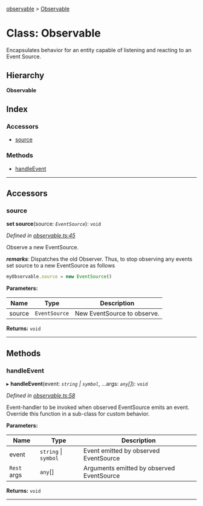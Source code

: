 [observable](../README.md) > [Observable](../classes/observable.md)

# Class: Observable

Encapsulates behavior for an entity capable of listening and reacting to an Event Source.

## Hierarchy

**Observable**

## Index

### Accessors

* [source](observable.md#source)

### Methods

* [handleEvent](observable.md#handleevent)

---

## Accessors

<a id="source"></a>

###  source

**set source**(source: *`EventSource`*): `void`

*Defined in [observable.ts:45](https://github.com/strong-roots-capital/observable/blob/06bd18f/src/observable.ts#L45)*

Observe a new EventSource.

*__remarks__*: Dispatches the old Observer. Thus, to stop observing any events set source to a new EventSource as follows

```ts
myObservable.source = new EventSource()
```

**Parameters:**

| Name | Type | Description |
| ------ | ------ | ------ |
| source | `EventSource` |  New EventSource to observe. |

**Returns:** `void`

___

## Methods

<a id="handleevent"></a>

###  handleEvent

▸ **handleEvent**(event: *`string` \| `symbol`*, ...args: *`any`[]*): `void`

*Defined in [observable.ts:58](https://github.com/strong-roots-capital/observable/blob/06bd18f/src/observable.ts#L58)*

Event-handler to be invoked when observed EventSource emits an event. Override this function in a sub-class for custom behavior.

**Parameters:**

| Name | Type | Description |
| ------ | ------ | ------ |
| event | `string` \| `symbol` |  Event emitted by observed EventSource |
| `Rest` args | `any`[] |  Arguments emitted by observed EventSource |

**Returns:** `void`

___

